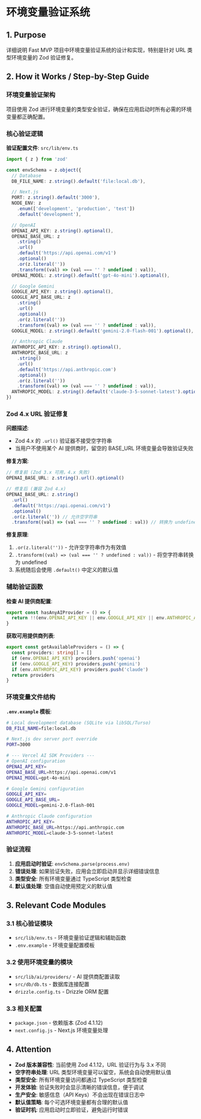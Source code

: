 # 环境变量验证系统

## 1. Purpose

详细说明 Fast MVP 项目中环境变量验证系统的设计和实现，特别是针对 URL 类型环境变量的 Zod 验证修复。

## 2. How it Works / Step-by-Step Guide

### 环境变量验证架构

项目使用 Zod 进行环境变量的类型安全验证，确保在应用启动时所有必需的环境变量都正确配置。

### 核心验证逻辑

**验证配置文件**: `src/lib/env.ts`

```typescript
import { z } from 'zod'

const envSchema = z.object({
  // Database
  DB_FILE_NAME: z.string().default('file:local.db'),

  // Next.js
  PORT: z.string().default('3000'),
  NODE_ENV: z
    .enum(['development', 'production', 'test'])
    .default('development'),

  // OpenAI
  OPENAI_API_KEY: z.string().optional(),
  OPENAI_BASE_URL: z
    .string()
    .url()
    .default('https://api.openai.com/v1')
    .optional()
    .or(z.literal(''))
    .transform((val) => (val === '' ? undefined : val)),
  OPENAI_MODEL: z.string().default('gpt-4o-mini').optional(),

  // Google Gemini
  GOOGLE_API_KEY: z.string().optional(),
  GOOGLE_API_BASE_URL: z
    .string()
    .url()
    .optional()
    .or(z.literal(''))
    .transform((val) => (val === '' ? undefined : val)),
  GOOGLE_MODEL: z.string().default('gemini-2.0-flash-001').optional(),

  // Anthropic Claude
  ANTHROPIC_API_KEY: z.string().optional(),
  ANTHROPIC_BASE_URL: z
    .string()
    .url()
    .default('https://api.anthropic.com')
    .optional()
    .or(z.literal(''))
    .transform((val) => (val === '' ? undefined : val)),
  ANTHROPIC_MODEL: z.string().default('claude-3-5-sonnet-latest').optional(),
})
```

### Zod 4.x URL 验证修复

**问题描述**:

- Zod 4.x 的 `.url()` 验证器不接受空字符串
- 当用户不使用某个 AI 提供商时，留空的 BASE_URL 环境变量会导致验证失败

**修复方案**:

```typescript
// 修复前 (Zod 3.x 可用，4.x 失败)
OPENAI_BASE_URL: z.string().url().optional()

// 修复后 (兼容 Zod 4.x)
OPENAI_BASE_URL: z.string()
  .url()
  .default('https://api.openai.com/v1')
  .optional()
  .or(z.literal('')) // 允许空字符串
  .transform((val) => (val === '' ? undefined : val)) // 转换为 undefined
```

**修复原理**:

1. `.or(z.literal(''))` - 允许空字符串作为有效值
2. `.transform((val) => (val === '' ? undefined : val))` - 将空字符串转换为 undefined
3. 系统随后会使用 `.default()` 中定义的默认值

### 辅助验证函数

**检查 AI 提供商配置**:

```typescript
export const hasAnyAIProvider = () => {
  return !!(env.OPENAI_API_KEY || env.GOOGLE_API_KEY || env.ANTHROPIC_API_KEY)
}
```

**获取可用提供商列表**:

```typescript
export const getAvailableProviders = () => {
  const providers: string[] = []
  if (env.OPENAI_API_KEY) providers.push('openai')
  if (env.GOOGLE_API_KEY) providers.push('gemini')
  if (env.ANTHROPIC_API_KEY) providers.push('claude')
  return providers
}
```

### 环境变量文件结构

**`.env.example` 模板**:

```bash
# Local development database (SQLite via libSQL/Turso)
DB_FILE_NAME=file:local.db

# Next.js dev server port override
PORT=3000

# --- Vercel AI SDK Providers ---
# OpenAI configuration
OPENAI_API_KEY=
OPENAI_BASE_URL=https://api.openai.com/v1
OPENAI_MODEL=gpt-4o-mini

# Google Gemini configuration
GOOGLE_API_KEY=
GOOGLE_API_BASE_URL=
GOOGLE_MODEL=gemini-2.0-flash-001

# Anthropic Claude configuration
ANTHROPIC_API_KEY=
ANTHROPIC_BASE_URL=https://api.anthropic.com
ANTHROPIC_MODEL=claude-3-5-sonnet-latest
```

### 验证流程

1. **应用启动时验证**: `envSchema.parse(process.env)`
2. **错误处理**: 如果验证失败，应用会立即启动并显示详细错误信息
3. **类型安全**: 所有环境变量通过 TypeScript 类型检查
4. **默认值处理**: 空值自动使用预定义的默认值

## 3. Relevant Code Modules

### 3.1 核心验证模块

- `src/lib/env.ts` - 环境变量验证逻辑和辅助函数
- `.env.example` - 环境变量配置模板

### 3.2 使用环境变量的模块

- `src/lib/ai/providers/` - AI 提供商配置读取
- `src/db/db.ts` - 数据库连接配置
- `drizzle.config.ts` - Drizzle ORM 配置

### 3.3 相关配置

- `package.json` - 依赖版本 (Zod 4.1.12)
- `next.config.js` - Next.js 环境变量处理

## 4. Attention

- **Zod 版本兼容性**: 当前使用 Zod 4.1.12，URL 验证行为与 3.x 不同
- **空字符串处理**: URL 类型环境变量可以留空，系统会自动使用默认值
- **类型安全**: 所有环境变量访问都通过 TypeScript 类型检查
- **开发体验**: 验证失败时会显示清晰的错误信息，便于调试
- **生产安全**: 敏感信息（API Keys）不会出现在错误日志中
- **默认值策略**: 每个可选环境变量都有合理的默认值
- **验证时机**: 应用启动时立即验证，避免运行时错误
